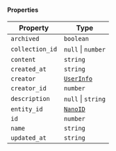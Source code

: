 #### Properties

| Property                                   | Type                                 |
| ------------------------------------------ | ------------------------------------ |
| <a id="archived"></a> `archived`           | `boolean`                            |
| <a id="collection_id"></a> `collection_id` | `null` \| `number`                   |
| <a id="content"></a> `content`             | `string`                             |
| <a id="created_at"></a> `created_at`       | `string`                             |
| <a id="creator"></a> `creator`             | [`UserInfo`](./api_html/UserInfo.md) |
| <a id="creator_id"></a> `creator_id`       | `number`                             |
| <a id="description"></a> `description`     | `null` \| `string`                   |
| <a id="entity_id"></a> `entity_id`         | [`NanoID`](./api_html/NanoID.md)     |
| <a id="id"></a> `id`                       | `number`                             |
| <a id="name"></a> `name`                   | `string`                             |
| <a id="updated_at"></a> `updated_at`       | `string`                             |
